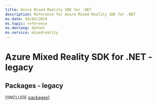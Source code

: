 ```yaml
---
title: Azure Mixed Reality SDK for .NET
description: Reference for Azure Mixed Reality SDK for .NET
ms.date: 04/03/2024
ms.topic: reference
ms.devlang: dotnet
ms.service: mixedreality
---
```

# Azure Mixed Reality SDK for .NET - legacy
## Packages - legacy
[!INCLUDE [packages](mixed-reality-index.md)]